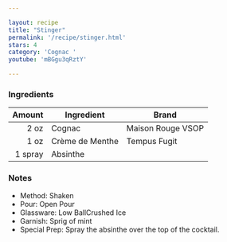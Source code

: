 ```yaml
---

layout: recipe
title: "Stinger"
permalink: '/recipe/stinger.html'
stars: 4
category: 'Cognac '
youtube: 'mBGgu3qRztY'

---
```


### Ingredients

|  Amount  | Ingredient               | Brand             |
| ------: | --------------- | ----------------- |
|    2 oz | Cognac          | Maison Rouge VSOP |
|    1 oz | Crème de Menthe | Tempus Fugit      |
| 1 spray | Absinthe        |

### Notes

- Method: Shaken
- Pour: Open Pour
- Glassware: Low BallCrushed Ice
- Garnish: Sprig of mint
- Special Prep: Spray the absinthe over the top of the cocktail.

